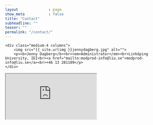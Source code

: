 ```yaml
---
layout              : page
show_meta           : false
title: "Contact"
subheadline: ""
teaser: ""
permalink: "/contact/"
---
```





    <div class="medium-4 columns">
        <img src="{{ site.urlimg }}jennydagberg.jpg" alt="">
        <p><b>Jenny Dagberg</b><br><em>Administrator</em><br>Linköping University, IEI<br><a href="mailto:modprod-info@liu.se">modprod-info@liu.se</a><br>+46 13 281189</p>
    </div>
<div class="flex-video">
<iframe src="https://use.mazemap.com/embed.html#v=1&config=liu&zlevel=2&center=15.576719,58.401748&zoom=16.8&campusid=742&sharepoitype=poi&sharepoi=1000923888&utm_medium=iframe"></iframe>
</div>

